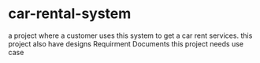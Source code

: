 # car-rental-system
a project where a customer uses this system to get a car rent services.
this project also have designs Requirment Documents
this project needs use case 
